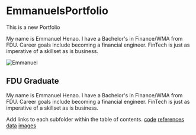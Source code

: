 # EmmanuelsPortfolio
This is a new Portfolio

My name is Emmanuel Henao. I have a Bachelor's in Finance/WMA from FDU. 
Career goals include becoming a financial engineer. 
FinTech is just as imperative of a skillset as is business. 




![Emmanuel](https://media-exp1.licdn.com/dms/image/C5603AQG7k7atIziZMA/profile-displayphoto-shrink_400_400/0?e=1605744000&v=beta&t=2fOhBckDkuIKZINrUa68D2jA2pzg4063UNX6-tV5x-g)


## FDU Graduate 

My name is Emmanuel Henao. I have a Bachelor's in Finance/WMA from FDU. Career goals include becoming a financial engineer. FinTech is just as imperative of a skillset as is business.

Add links to each subfolder within the table of contents.
[code](https://github.com/emanhenao/EmmanuelsPortfolio/tree/master/code)
[references](https://github.com/emanhenao/EmmanuelsPortfolio/tree/master/references)
[data](https://github.com/emanhenao/EmmanuelsPortfolio/tree/master/data)
[images](https://github.com/emanhenao/EmmanuelsPortfolio/tree/master/images)
